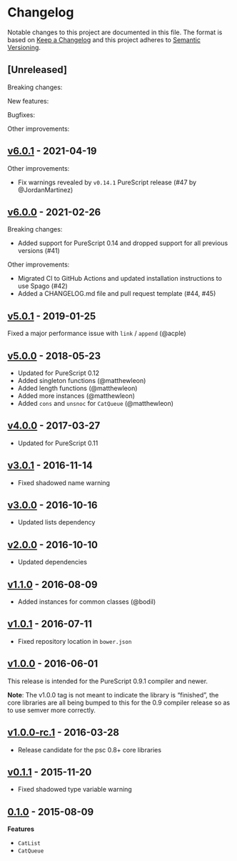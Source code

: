 # Changelog

Notable changes to this project are documented in this file. The format is based on [Keep a Changelog](https://keepachangelog.com/en/1.0.0/) and this project adheres to [Semantic Versioning](https://semver.org/spec/v2.0.0.html).

## [Unreleased]

Breaking changes:

New features:

Bugfixes:

Other improvements:

## [v6.0.1](https://github.com/purescript/purescript-catenable-lists/releases/tag/v6.0.1) - 2021-04-19

Other improvements:
- Fix warnings revealed by `v0.14.1` PureScript release (#47 by @JordanMartinez)

## [v6.0.0](https://github.com/purescript/purescript-catenable-lists/releases/tag/v6.0.0) - 2021-02-26

Breaking changes:
  - Added support for PureScript 0.14 and dropped support for all previous versions (#41)

Other improvements:
  - Migrated CI to GitHub Actions and updated installation instructions to use Spago (#42)
  - Added a CHANGELOG.md file and pull request template (#44, #45)

## [v5.0.1](https://github.com/purescript/purescript-catenable-lists/releases/tag/v5.0.1) - 2019-01-25

Fixed a major performance issue with `link` / `append` (@acple)

## [v5.0.0](https://github.com/purescript/purescript-catenable-lists/releases/tag/v5.0.0) - 2018-05-23

- Updated for PureScript 0.12
- Added singleton functions (@matthewleon)
- Added length functions (@matthewleon)
- Added more instances (@matthewleon)
- Added `cons` and `unsnoc` for `CatQueue` (@matthewleon)

## [v4.0.0](https://github.com/purescript/purescript-catenable-lists/releases/tag/v4.0.0) - 2017-03-27

- Updated for PureScript 0.11

## [v3.0.1](https://github.com/purescript/purescript-catenable-lists/releases/tag/v3.0.1) - 2016-11-14

- Fixed shadowed name warning

## [v3.0.0](https://github.com/purescript/purescript-catenable-lists/releases/tag/v3.0.0) - 2016-10-16

- Updated lists dependency

## [v2.0.0](https://github.com/purescript/purescript-catenable-lists/releases/tag/v2.0.0) - 2016-10-10

- Updated dependencies

## [v1.1.0](https://github.com/purescript/purescript-catenable-lists/releases/tag/v1.1.0) - 2016-08-09

- Added instances for common classes (@bodil)

## [v1.0.1](https://github.com/purescript/purescript-catenable-lists/releases/tag/v1.0.1) - 2016-07-11

- Fixed repository location in `bower.json`

## [v1.0.0](https://github.com/purescript/purescript-catenable-lists/releases/tag/v1.0.0) - 2016-06-01

This release is intended for the PureScript 0.9.1 compiler and newer.

**Note**: The v1.0.0 tag is not meant to indicate the library is “finished”, the core libraries are all being bumped to this for the 0.9 compiler release so as to use semver more correctly.

## [v1.0.0-rc.1](https://github.com/purescript/purescript-catenable-lists/releases/tag/v1.0.0-rc.1) - 2016-03-28

- Release candidate for the psc 0.8+ core libraries

## [v0.1.1](https://github.com/purescript/purescript-catenable-lists/releases/tag/v0.1.1) - 2015-11-20

- Fixed shadowed type variable warning

## [0.1.0](https://github.com/purescript/purescript-catenable-lists/releases/tag/0.1.0) - 2015-08-09

**Features**
- `CatList`
- `CatQueue`

